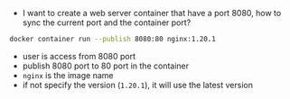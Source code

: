 - I want to create a web server container that have a port 8080, how to sync the current port and the container port?

```bash
docker container run --publish 8080:80 nginx:1.20.1
```

- user is access from 8080 port
- publish 8080 port to 80 port in the container
- `nginx` is the image name
- if not specify the version (`1.20.1`), it will use the latest version
